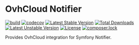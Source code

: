 OvhCloud Notifier
===============

[![build](https://api.travis-ci.org/antiseptikk/ovhcloud-notifier.svg?branch=master)](https://travis-ci.org/antiseptikk/ovhcloud-notifier)
[![codecov](https://codecov.io/gh/antiseptikk/ovhcloud-notifier/branch/master/graph/badge.svg)](https://codecov.io/gh/antiseptikk/ovhcloud-notifier)
[![Latest Stable Version](https://poser.pugx.org/antiseptikk/ovhcloud-notifier/v/stable)](https://packagist.org/packages/antiseptikk/ovhcloud-notifier)
[![Total Downloads](https://poser.pugx.org/antiseptikk/ovhcloud-notifier/downloads)](https://packagist.org/packages/antiseptikk/ovhcloud-notifier)
[![Latest Unstable Version](https://poser.pugx.org/antiseptikk/ovhcloud-notifier/v/unstable)](https://packagist.org/packages/antiseptikk/ovhcloud-notifier)
[![License](https://poser.pugx.org/antiseptikk/ovhcloud-notifier/license)](https://packagist.org/packages/antiseptikk/ovhcloud-notifier)
[![composer.lock](https://poser.pugx.org/antiseptikk/ovhcloud-notifier/composerlock)](https://packagist.org/packages/antiseptikk/ovhcloud-notifier)

Provides OvhCloud integration for Symfony Notifier.
